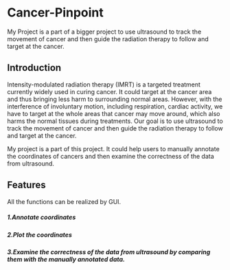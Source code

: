 # Cancer-Pinpoint
My Project is a part of a bigger project to use ultrasound to track the movement of cancer and then guide the radiation therapy to follow and target at the cancer. 

## Introduction
Intensity-modulated radiation therapy (IMRT) is a targeted treatment currently widely used in curing cancer. It could target at the cancer area and thus bringing less harm to surrounding normal areas. However, with the interference of involuntary motion, including respiration, cardiac activity, we have to target at the whole areas that cancer may move around, which also harms the normal tissues during treatments. Our goal is to use ultrasound to track the movement of cancer and then guide the radiation therapy to follow and target at the cancer. 

My project is a part of this project. It could help users to manually annotate the coordinates of cancers and then examine the correctness of the data from ultrasound.

## Features
All the functions can be realized by GUI.

##### 1.Annotate coordinates

##### 2.Plot the coordinates

##### 3.Examine the correctness of the data from ultrasound by comparing them with the manually annotated data.  
